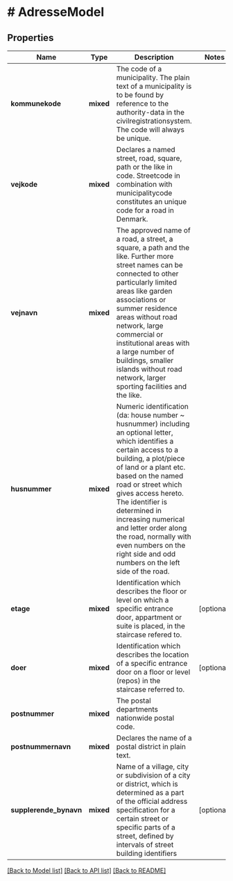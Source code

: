 # # AdresseModel

## Properties

Name | Type | Description | Notes
------------ | ------------- | ------------- | -------------
**kommunekode** | **mixed** | The code of a municipality. The plain text of a municipality is to be found by reference to the authority-data in the civilregistrationsystem. The code will always be unique. |
**vejkode** | **mixed** | Declares a named street, road, square, path or the like in code. Streetcode in combination with municipalitycode constitutes an unique code for a road in Denmark. |
**vejnavn** | **mixed** | The approved name of a road, a street, a square, a path and the like. Further more street names can be connected to other particularly limited areas like garden associations or summer residence areas without road network, large commercial or institutional areas with a large number of buildings, smaller islands without road network, larger sporting facilities and the like. |
**husnummer** | **mixed** | Numeric identification (da: house number ~ husnummer) including an optional letter, which identifies a certain access to a building, a plot/piece of land or a plant etc. based on the named road or street which gives access hereto. The identifier is determined in increasing numerical and letter order along the road, normally with even numbers on the right side and odd numbers on the left side of the road. |
**etage** | **mixed** | Identification which describes the floor or level on which a specific entrance door, appartment or suite is placed, in the staircase refered to. | [optional]
**doer** | **mixed** | Identification which describes the location of a specific entrance door on a floor or level (repos) in the staircase referred to. | [optional]
**postnummer** | **mixed** | The postal departments nationwide postal code. |
**postnummernavn** | **mixed** | Declares the name of a postal district in plain text. |
**supplerende_bynavn** | **mixed** | Name of a village, city or subdivision of a city or district, which is determined as a part of the official address specification for a certain street or specific parts of a street, defined by intervals of street building identifiers | [optional]

[[Back to Model list]](../../README.md#models) [[Back to API list]](../../README.md#endpoints) [[Back to README]](../../README.md)
